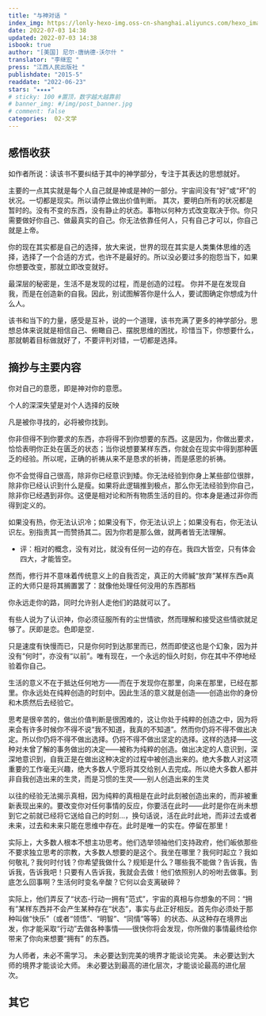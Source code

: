 ```yaml
---
title: "与神对话 "
index_img: https://lonly-hexo-img.oss-cn-shanghai.aliyuncs.com/hexo_images/与神对话_/1656830471201.png
date: 2022-07-03 14:38
updated: 2022-07-03 14:38
isbook: true
author: "[美国] 尼尔·唐纳德·沃尔什 "
translator: "李继宏 "
press: "江西人民出版社 "
publishdate: "2015-5"
readdate: "2022-06-23"
stars: "★★★★" 
# sticky: 100 #置顶，数字越大越靠前
# banner_img: #/img/post_banner.jpg
# comment: false
categories:  02-文学
---
```


## 感悟收获
如作者所说：读该书不要纠结于其中的神学部分，专注于其表达的思想就好。

主要的一点其实就是每个人自己就是神或是神的一部分。宇宙间没有“好”或“坏”的状况。一切都是现实。所以请停止做出价值判断。 其次，要明白所有的状况都是暂时的。没有不变的东西，没有静止的状态。事物以何种方式改变取决于你。你只需要做好你自己、做最真实的自己。你无法依靠任何人，只有自己才可以，你自己就是上帝。

你的现在其实都是自己的选择，放大来说，世界的现在其实是人类集体思维的选择，选择了一个合适的方式，也许不是最好的。所以没必要过多的抱怨当下，如果你想要改变，那就立即改变就好。

最深层的秘密是，生活不是发现的过程，而是创造的过程。 你并不是在发现自我，而是在创造新的自我。因此，别试图解答你是什么人，要试图确定你想成为什么人。

该书和当下的力量，感受是互补，说的一个道理，该书充满了更多的神学部分。思想总体来说就是相信自己、俯瞰自己、摆脱思维的困扰，珍惜当下，你想要什么，那就朝着目标做就好了，不要评判对错，一切都是选择。

<!--more-->


## 摘抄与主要内容

你对自己的意愿，即是神对你的意愿。

个人的深深失望是对个人选择的反映

凡是被你寻找的，必将被你找到。 

你非但得不到你要求的东西，亦将得不到你想要的东西。这是因为，你做出要求，恰恰表明你正处在匮乏的状态；当你说想要某样东西，你就会在现实中得到那种匮乏的经验。所以呢，正确的祈祷从来不是恳求的祈祷，而是感恩的祈祷。

你不会觉得自己很高，除非你已经意识到矮。你无法经验到你身上某些部位很胖，除非你已经认识到什么是瘦。如果将此逻辑推到极点，那么你无法经验到你自己，除非你已经遇到非你。这便是相对论和所有物质生活的目的。你本身是通过非你而得到定义的。

如果没有热，你无法认识冷；如果没有下，你无法认识上；如果没有右，你无法认识左。别指责其一而赞扬其二。因为你若是那么做，就两者皆无法理解。
- 评：相对的概念，没有对比，就没有任何一边的存在。我四大皆空，只有体会四大，才能皆空。 

然而，修行并不意味着传统意义上的自我否定，真正的大师緘“放弃”某样东西e真正的大师只是将其搁置罢了：就像他处理任何没用的东西那档

你永远走你的路，同时允许别人走他们的路就可以了。

有些人说为了认识神，你必须征服所有的尘世情欲，然而理解和接受这些情欲就足够了。厌即是恋。色即是空．

只是速度有快慢而已，只是你何时到达那里而已，然而即使这也是个幻象，因为并没有“何时”，亦没有“以前”。唯有现在，一个永远的恒久时刻，你在其中不停地经验着你自己。

生活的意义不在于抵达任何地方——而在于发现你在那里，向来在那里，已经在那里。你永远处在纯粹创造的时刻中。因此生活的意义就是创造——创造出你的身份和木质然后去经验它。

思考是很辛苦的，做出价值判断是很困难的，这让你处于纯粹的创造之中，因为将来会有许多时候你不得不说“我不知道，我真的不知道”。然而你仍将不得不做出决定。所以你仍将不得不做出选择。仍将不得不做出坚定的选择。这样的选择——这种对未曾了解的事务做出的决定——被称为纯粹的创造。做出决定的人意识到，深深地意识到，自我正是在做出这种决定的过程中被创造出来的。绝大多数人对这项重要的工作毫无兴趣，绝大多数人宁愿将其交给别人去完成。所以绝大多数人都并非自我创造出来的生灵，而是习惯的生灵——别人创造出来的生灵

以往的经验无法揭示真相，因为纯粹的真相是在此时此刻被创造出来的，而非被重新表现出来的。要改变你对任何事情的反应，你要活在此时——此时是你在尚未想到它之前就已经将它送给自己的时刻…，换句话说，活在此时此地，而非过去或者未来，过去和未来只能在思维中存在。此时是唯一的实在。停留在那里！

实际上，大多数人根本不想主功思考。他们选举领袖他们支持政府，他们皈依那些不要求独立思考的宗教，大多数人想要的是这个。我坐在哪里？我何时起立？我如何敬礼？我何时付钱？你希望我做什么？规矩是什么？哪些我不能做？告诉我，告诉我，告诉我吧！只要有人告诉我，我就会去做！他们依照别人的吩咐去做事。到底怎么回事啊？生活何时变名辛酸？它何以会支离破碎？

实际上，他们弄反了“状态-行动一拥有”范式”，宇宙的真相与你想象的不同：“拥有”某样东西并不会产生某种存在“状态”，事实与此正好相反。首先你必须处于那种叫做“快乐”（或者“领悟”、“明智”、“同情”等等）的状态、从这种存在境界出发，你才能采取“行动”去做各种事情——很快你将会发现，你所做的事情最终给你带来了你向来想要“拥有” 的东西。

为人师者，未必不需学习。 未必要达到完美的境界才能谈论完美。 未必要达到大师的境界才能谈论大师。 未必要达到最高的进化层次，才能谈论最高的进化层次。
## 其它

